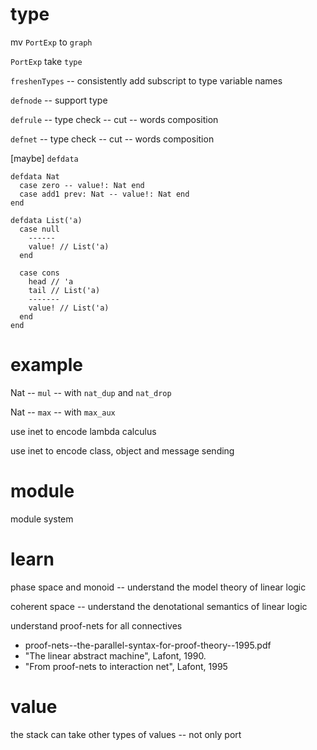 # type

mv `PortExp` to `graph`

`PortExp` take `type`

`freshenTypes` -- consistently add subscript to type variable names

`defnode` -- support type

`defrule` -- type check -- cut -- words composition

`defnet` -- type check -- cut -- words composition

[maybe] `defdata`

```inet
defdata Nat
  case zero -- value!: Nat end
  case add1 prev: Nat -- value!: Nat end
end

defdata List('a)
  case null
    ------
    value! // List('a)
  end

  case cons
    head // 'a
    tail // List('a)
    -------
    value! // List('a)
  end
end
```

# example

Nat -- `mul` -- with `nat_dup` and `nat_drop`

Nat -- `max` -- with `max_aux`

use inet to encode lambda calculus

use inet to encode class, object and message sending

# module

module system

# learn

phase space and monoid -- understand the model theory of linear logic

coherent space -- understand the denotational semantics of linear logic

understand proof-nets for all connectives

- proof-nets--the-parallel-syntax-for-proof-theory--1995.pdf
- "The linear abstract machine", Lafont, 1990.
- "From proof-nets to interaction net", Lafont, 1995

# value

the stack can take other types of values -- not only port
